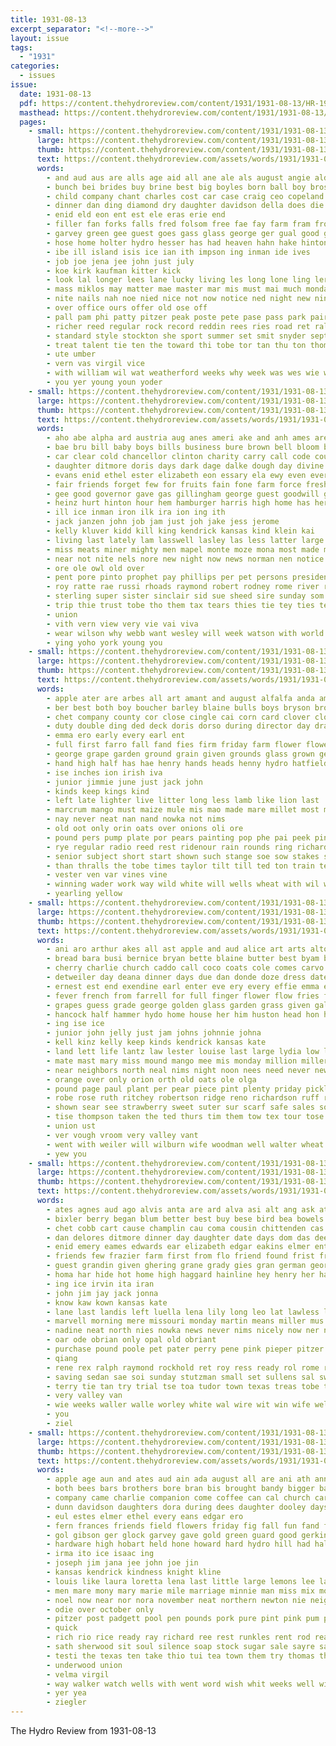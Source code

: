 ```yaml
---
title: 1931-08-13
excerpt_separator: "<!--more-->"
layout: issue
tags:
  - "1931"
categories:
  - issues
issue:
  date: 1931-08-13
  pdf: https://content.thehydroreview.com/content/1931/1931-08-13/HR-1931-08-13.pdf
  masthead: https://content.thehydroreview.com/content/1931/1931-08-13/masthead/HR-1931-08-13.jpg
  pages:
    - small: https://content.thehydroreview.com/content/1931/1931-08-13/small/HR-1931-08-13-01.jpg
      large: https://content.thehydroreview.com/content/1931/1931-08-13/large/HR-1931-08-13-01.jpg
      thumb: https://content.thehydroreview.com/content/1931/1931-08-13/thumbnails/HR-1931-08-13-01.jpg
      text: https://content.thehydroreview.com/assets/words/1931/1931-08-13/HR-1931-08-13-01.txt
      words:
        - and aud aus are alls age aid all ane ale als august angie ald adkins ari
        - bunch bei brides buy brine best big boyles born ball boy bros breckenridge begin burdick bring bonnie bee borrow bowen begun burst began been business bandy bis biter band bill
        - child company chant charles cost car case craig ceo copeland con come coode catone cari cen chain cok crews cant city castor conan crow can coy chamber cee church coo class christian carnival crawford
        - dinner dan ding diamond dry daughter davidson della does die during dea delta drop dollar doctor december dus dare day
        - enid eld eon ent est ele eras erie end
        - filler fan forks falls fred folsom free fae fay farm fram from filling fair for friday fatt fon found felton first forty
        - garvey green gee guest goes gass glass george ger gual good grounds game groom governor grant
        - hose home holter hydro hesser has had heaven hahn hake hinton hoes howe hand har house honor her hee health heger high held half hix heary hardware hool
        - ibe ill island isis ice ian ith impson ing inman ide ives
        - job joe jena jee john just july
        - koe kirk kaufman kitter kick
        - look lal longer lees lane lucky living les long lone ling ler left lap last lasswell list lanes lead las land
        - mass miklos may matter mae master mar mis must mai much monda minister more meal maa mas market man miss marlow march mates merchant men mat monday mor mineo mea miles mee money mile mer made many model murray
        - nite nails nah noe nied nice not now notice ned night new ning nares
        - over office ours offer old ose off
        - pall pam phi patty pitzer peak poste pete pase pass park pair para penny pound pan pay pose phillips public pro
        - richer reed regular rock record reddin rees ries road ret rally red rom ree raymond ralph roy rest roe rebel
        - standard style stockton she sport summer set smit snyder september second school schools station salts stock sha street smith sunday saturday sunda suter shoe sid sal sila shower san sae son sell shelton side sour sera sine skane sandlin seas settles store
        - treat talent tie ten the toward thi tobe tor tan thu ton thomas tae tay teas tha town tas tim than ted then tow trom them trucks take
        - ute umber
        - vern vas virgil vice
        - with william wil wat weatherford weeks why week was wes wie way watch wife west waller wilma williams wake werk wedding wison work wallet wells ward will working
        - you yer young youn yoder
    - small: https://content.thehydroreview.com/content/1931/1931-08-13/small/HR-1931-08-13-02.jpg
      large: https://content.thehydroreview.com/content/1931/1931-08-13/large/HR-1931-08-13-02.jpg
      thumb: https://content.thehydroreview.com/content/1931/1931-08-13/thumbnails/HR-1931-08-13-02.jpg
      text: https://content.thehydroreview.com/assets/words/1931/1931-08-13/HR-1931-08-13-02.txt
      words:
        - aho abe alpha ard austria aug anes ameri ake and anh ames are alfred alice allen ald alt america arkansas august agnes ards anand alien aid ave all agin ani alfonso anna
        - bae bru bill baby boys bills business bure brown bell bloom brought bank berlin baer bradley ben briand bales bernard bacon beams but buck been blaz broom bland back boast best better blanche beans
        - car clear cold chancellor clinton charity carry call code court company corn caddo cable coor carl cross can canning chas cake char cabana church county come childre cor current cousin copper cotton charles came crea city colony christian
        - daughter ditmore doris days dark dage dalke dough day divine doak dress doug domin demand dinsmore dry date due doctor del dole dinner deed dose dales
        - evans enid ethel ester elizabeth eon essary ela ewy even every end ead
        - fair friends forget few for fruits fain fone farm force fresh from fing full felton froese frank fox first fell
        - gee good governor gave gas gillingham george guest goodwill grape gil gov gus gen gallon germany geary gold
        - heinz hurt hinton hour hem hamburger harris high home has herbert hor herndon hunting helo hart hari henry hurts hom heart him had hon heres hinte hydro hens her
        - ill ice inman iron ilk ira ion ing ith
        - jack janzen john job jam just joh jake jess jerome
        - kelly kluver kidd kill king kendrick kansas kind klein kai
        - living last lately lam lasswell lasley las less latter large laware liberty long lunch law linen lon look like lat lie laura life lawrence lee left laswell
        - miss meats miner mighty men mapel monte moze mona most made moc much mose matter mulder mee million must mound madge mont maras mildred monday money more mince mise meads man mer mis might marriage mile
        - near not nite nels nore new night now news norman nen notice
        - ore ole owl old over
        - pent pore pinto prophet pay phillips per pet persons president past paar private pounds peaches people parks pine payne present paper pankratz pump plan public powder pint
        - roy ratte rae russi rhoads raymond robert rodney rome river route risk ruth rack red raymon
        - sterling super sister sinclair sid sue sheed sire sunday som summer sledge sam service sot soon sick sad sit size state shoulders sell she smiling salt shipman sun son side sugar scaggs stockton suit star sow seen sunde see store stark smith steeley station sia school saturday said sain sweep
        - trip thie trust tobe tho them tax tears thies tie tey ties tex thea tolin tacker thelma taal taylor texas tas tora tender tole the then than thiessen tench
        - union
        - vith vern view very vie vai viva
        - wear wilson why webb want wesley will week watson with world walter whaley worth waste was weatherford way went work wisel weeks walker wheat west wilton wickersham winter well wise
        - ying yoho york young you
    - small: https://content.thehydroreview.com/content/1931/1931-08-13/small/HR-1931-08-13-03.jpg
      large: https://content.thehydroreview.com/content/1931/1931-08-13/large/HR-1931-08-13-03.jpg
      thumb: https://content.thehydroreview.com/content/1931/1931-08-13/thumbnails/HR-1931-08-13-03.jpg
      text: https://content.thehydroreview.com/assets/words/1931/1931-08-13/HR-1931-08-13-03.txt
      words:
        - apple ater are arbes all art amant and august alfalfa anda america ard antil age ang
        - ber best both boy boucher barley blaine bulls boys bryson brood board buck beans broom butcher bulis bolls black bull bour browne beets but boat box bun bill been
        - chet company county cor close cingle cai corn card clover clove champion character camis clea colts china cattle crail chelf cobbler caddo chin cotton class college
        - duty double ding ded deck doris dorso during director day draft
        - emma ero early every earl ent
        - full first farro fall fand fies firm friday farm flower flowers fair free fara fin fruits far for
        - george grape garden ground grain given grounds glass grown general golden greeson grapes
        - hand high half has hae henry hands heads henny hydro hatfield homb hite hafer home hull hard hola halter
        - ise inches ion irish iva
        - junior jimmie june just jack john
        - kinds keep kings kind
        - left late lighter live litter long less lamb like lion last
        - marcrum mango must maize mule mis mao made mare millet most maa may man more mules march milo milley members mill montis money mares mexican
        - nay never neat nan nand nowka not nims
        - old oot only orin oats over onions oli ore
        - pound pers pump plate por pears painting pop phe pai peek pines plume pear phill peck pearl poland phillips pam part page points president plenty per pan peal place
        - rye regular radio reed rest ridenour rain rounds ring richard rice red reasons ram rome
        - senior subject short start shown such stange soe sow stakes six see spott stalls sar stalk staples starts space stent seeds session shade sweet single suit stock state saturday samples show september sun strawberry sept score sudan shall seed sor sacks sample seal
        - than thralls the tobe times taylor tilt till ted ton train tex team tast tol tate texas thio tut top tiss them teen thee ten
        - vester ven var vines vine
        - winning wader work way wild white will wells wheat with wil wall win
        - yearling yellow
    - small: https://content.thehydroreview.com/content/1931/1931-08-13/small/HR-1931-08-13-04.jpg
      large: https://content.thehydroreview.com/content/1931/1931-08-13/large/HR-1931-08-13-04.jpg
      thumb: https://content.thehydroreview.com/content/1931/1931-08-13/thumbnails/HR-1931-08-13-04.jpg
      text: https://content.thehydroreview.com/assets/words/1931/1931-08-13/HR-1931-08-13-04.txt
      words:
        - ani aro arthur akes all ast apple and aud alice art arts alton aid arent avery angel
        - bread bara busi bernice bryan bette blaine butter best byam been boy binger bean beets bill blum bright bob bry business baby bank
        - cherry charlie church caddo call coco coats cole comes carvo cox canne cap corn city carrier cold che cross cake crisp crail cooley cooperton company comfort cases courts clark con custer
        - detweiler day deana dinner days due dan donde doze dress date doctor dill daughter dar deremer dai
        - ernest est end exendine earl enter eve ery every effie emma elbert embrey
        - fever french from farrell for full finger flower flow fries fry frida first frum farm fresh fruits fae fret friday frost fam fred few
        - grapes guess grade george golden glass garden grass given gallon grape gul general gamer
        - hancock half hammer hydo home house her him huston head hon hinton howard hest harding harder halt harris hydro
        - ing ise ice
        - junior john jelly just jam johns johnnie johna
        - kell kinz kelly keep kinds kendrick kansas kate
        - land lett life lantz law lester louise last large lydia low lucille left light lawrence
        - mate mast mary miss mound mango mee mis monday million miller missouri milk made moore must morning mildred mae much market
        - near neighbors north neal nims night noon nees need never news not
        - orange over only orion orth old oats ole olga
        - pound page paul plant per pear piece pint plenty priday pickles peach piano pink person pearl painting pillows pete place pao par power pam pears pickle pillow pleasant peaches pou panas pot
        - robe rose ruth ritchey robertson ridge reno richardson ruff rut rousch russell run rudge rec route real roy
        - shown sear see strawberry sweet suter sur scarf safe sales son shall supply story size sugar sunday stormer short she saturday store sutton som sour stutzman schantz style slagell sata sah stitch stange schools sells stephenson set sick supper star stock sale service scott save sack second subject sam
        - tise thompson taken the ted thurs tim them tow tex tour tose trip top
        - union ust
        - ver vough vroom very valley vant
        - went with weiler will wilburn wife woodman well walter wheat wich was woodruff weeks wells weatherford wykert work water wave wonder white waters want week won west
        - yew you
    - small: https://content.thehydroreview.com/content/1931/1931-08-13/small/HR-1931-08-13-05.jpg
      large: https://content.thehydroreview.com/content/1931/1931-08-13/large/HR-1931-08-13-05.jpg
      thumb: https://content.thehydroreview.com/content/1931/1931-08-13/thumbnails/HR-1931-08-13-05.jpg
      text: https://content.thehydroreview.com/assets/words/1931/1931-08-13/HR-1931-08-13-05.txt
      words:
        - ates agnes aud ago alvis anta are ard alva asi alt ang ask atha august ani aid ast ata and ake arion alice all aly
        - bixler berry began blum better best buy bese bird bea bowels beata brother block bethel blok but bell beard breed bulk business barber bumpers bradshaw bon been bassler
        - chet cobb cart cause champlin cau coma cousin chittenden cas county clarence count constant cream caddo comfort cox chance cake clinton coffee cee chia cote colony coan cook cost certain court cole con cat company came city car
        - dan delores ditmore dinner day daughter date days dom das deeds doing dau
        - enid emery eames edwards ear elizabeth edgar eakins elmer ent eves earl ean even edmond eva ever east
        - friends few frazier farm first from flo friend found frist free for fair fancy friday forde fort fall florida farrell far frank ford
        - guest grandin given ghering grane grady gies gran german george good gone gordon greeson
        - homa har hide hot home high haggard hainline hey henry her has hydro how harold hastings hurry held harry haw hie hamilton had hinton hamil
        - ing ice irvin ita iran
        - john jim jay jack jonna
        - know kaw kown kansas kate
        - lane last landis left luella lena lily long leo lat lawless lot lay len leer lad lee lulu lynn low loss lian lawter lees leonard lights lilly logan
        - marvell morning mere missouri monday martin means miller mus man milan merle much mile marion mess many most millet mir may miler mesa mater mae more mento mies miss marie mexico
        - nadine neat north nies nowka news never nims nicely now ner niece nett notice night
        - oar ode obrian only opal old obriant
        - purchase pound poole pet pater perry pene pink pieper pitzer pica pride present pump price place pounds pat pete pare par pee plan pent pan
        - qiang
        - rene rex ralph raymond rockhold ret roy ress ready rol rome rant rhea russell reiner ressler radio roc
        - saving sedan sae soi sunday stutzman small set sullens sal swe sos salmon saturday sum spare sylvester shell staman sister sam switzer she said smith sear south such sain six spain son stones sale spear swartzendruber short schatz sunrise sutton see sea second sur stockton solt sas service spies
        - terry tie tan try trial tse toa tudor town texas treas tobe tha than tickel test tee take tail triplet tin the trip then triplett thet
        - very valley van
        - wie weeks waller walle worley white wal wire wit win wife wells why wake wand werk walter word week won while was went weatherford waste work wee wack with williams will
        - you
        - ziel
    - small: https://content.thehydroreview.com/content/1931/1931-08-13/small/HR-1931-08-13-06.jpg
      large: https://content.thehydroreview.com/content/1931/1931-08-13/large/HR-1931-08-13-06.jpg
      thumb: https://content.thehydroreview.com/content/1931/1931-08-13/thumbnails/HR-1931-08-13-06.jpg
      text: https://content.thehydroreview.com/assets/words/1931/1931-08-13/HR-1931-08-13-06.txt
      words:
        - apple age aun and ates aud ain ada august all are ani ath ann
        - both bees bars brothers bore bran bis brought bandy bigger back bussard bom business body bar bie butter bud bank but breath brother been born bring byam beans blend
        - company came charlie companion come coffee can cal church card cand comfort cui cake center cha cho collier check case city cant county clear chelf cogar chi call charles cali christin cream
        - dunn davidson daughters dora during dees daughter dooley days dandy doris death demmer
        - eul estes elmer ethel every eans edgar ero
        - fern frances friends field flowers friday fig fall fun fand for flakes fever from fancher free full few fret felton farm farmer
        - gol gibson ger glock garvey gave gold green guard good gerkin given gui gallon gill ghering
        - hardware high hobart held hone howard hard hydro hill had hall hal holter herbert happy hai homes hair hamilton howey holte howe her house him home health hert host harriet
        - irma ito ice isaac ing
        - joseph jim jana jee john joe jin
        - kansas kendrick kindness knight kline
        - louis like laura loretta lena last little large lemons lee lard land later loyal line loss lahoma lloyd louie
        - men mare mony mary marie mile marriage minnie man miss mix morrison moth made mee mass mis miller monday must mag much marshall means members
        - noel now near nor nora november neat northern newton nie neighbors night nugent
        - odie over october only
        - pitzer post padgett pool pen pounds pork pure pint pink pum pat parse past
        - quick
        - rich rio rice ready ray richard ree rest runkles rent rod read rons
        - sath sherwood sit soul silence soap stock sugar sale sayre saturday store servi sorrow standard stands severe short sunday style sie see smith sat she seven sons small shamrock sell sick say son sickles
        - testi the texas ten take thio tui tea town them try thomas then tato taylor tene
        - underwood union
        - velma virgil
        - way walker watch wells with went word wish whit weeks well wilma wile was worth williams will wilt water
        - yer yea
        - ziegler
---
```


The Hydro Review from 1931-08-13

<!--more-->

